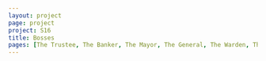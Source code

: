 ```yaml
---
layout: project
page: project
project: S16
title: Bosses
pages: [The Trustee, The Banker, The Mayor, The General, The Warden, The Judge, The Overseer, The Principal, The Curator, The Prophet, The Scribe, 'His Majesty, Tridecimus Vitiae']
---
```

